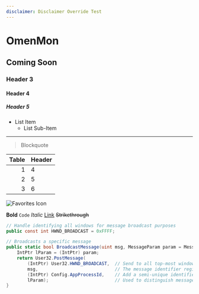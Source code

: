 ```yaml
---
disclaimer: Disclaimer Override Test
---
```


# OmenMon

## Coming Soon

### Header 3

#### Header 4

##### Header 5

* List Item
  * List Sub-Item

* * *

> Blockquote

| Table | Header |
|------:|:-------|
|   1   |    4   |
|   2   |    5   |
|   3   |    6   |


![Favorites Icon](https://omenmon.github.io/favicon.png)

**Bold** `Code` _Italic_ [Link](https://github.com/OmenMon) ~~Strikethrough~~

```csharp
// Handle identifying all windows for message broadcast purposes
public const int HWND_BROADCAST = 0xFFFF;

// Broadcasts a specific message
public static bool BroadcastMessage(uint msg, MessageParam param = MessageParam.Default) {
    IntPtr lParam = (IntPtr) param;
    return User32.PostMessage(
        (IntPtr) User32.HWND_BROADCAST,  // Send to all top-most windows
        msg,                             // The message identifier registered beforehand
        (IntPtr) Config.AppProcessId,    // Add a semi-unique identifier to sieve out duplicates
        lParam);                         // Used to distinguish message types
}
````
